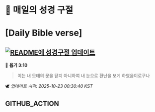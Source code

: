 # 🙏 매일의 성경 구절
# [Daily Bible verse]
## [![README에 성경구절 업데이트](https://github.com/DONGSUKA/first_test/actions/workflows/update-readme-bible.yml/badge.svg)](https://github.com/DONGSUKA/first_test/actions/workflows/update-readme-bible.yml)
<!-- START_BIBLE_VERSE -->
📖 **욥기 3:10**
> 이는 내 모태의 문을 닫지 아니하여 내 눈으로 환난을 보게 하였음이로구나

🕊️ _업데이트 시각: 2025-10-23 00:30:40 KST_
  <!-- END_BIBLE_VERSE -->
## GITHUB_ACTION
